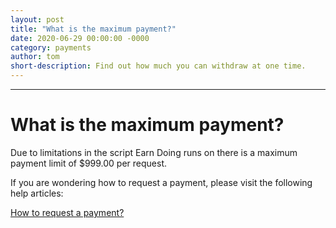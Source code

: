 ```yaml
---
layout: post
title: "What is the maximum payment?"
date: 2020-06-29 00:00:00 -0000
category: payments
author: tom
short-description: Find out how much you can withdraw at one time.
---
```


-----

# What is the maximum payment?

Due to limitations in the script Earn Doing runs on there is a maximum payment limit of $999.00 per request.

If you are wondering how to request a payment, please visit the following help articles:

[How to request a payment?](/payments/request-payment)